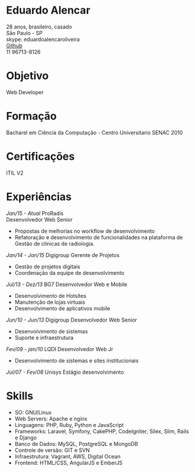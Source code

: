 # Eduardo Alencar
28 anos, brasileiro, casado  
São Paulo - SP  
skype: eduardoalencaroliveira    
[Github](http://github.com/edueo)    
11 96713-8126     

# Objetivo
Web Developer

# Formação 
Bacharel em Ciência da Computação - Centro Universitario SENAC 2010

# Certificações
ITIL V2

# Experiências

*Jan/15 - Atual*
ProRadis  
Desenvolvedor Web Senior  
* Propostas de melhorias no workflow de desenvolvimento
* Refatoração e desenvolvimento de funcionalidades na plataforma de Gestão de clinicas de radiologia.

*Jan/14 - Jan/15*
Digigroup
Gerente de Projetos
* Gestão de projetos digitais
* Coordenação da equipe de desenvolvimento

*Jul/13 - Dez/13*
BG7
Desenvolvedor Web e Mobile
* Desenvolvimento de Hotsites
* Manutenção de lojas virtuais
* Desenvolvimento de aplicativos mobile

*Jun/10 - Jun/13*
Digigroup
Desenvolvedor Web Senior
* Desenvolvimento de sistemas
* Suporte e infraestrutura

*Fev/09 - jan/10*
LQDI
Desenvolvedor Web Jr
* Desenvolvimento de sistemas e sites institucionais

*Jul/07 - Fev/08*
Unisys
Estágio desenvolvimento

# Skills

* SO: GNU/Linux
* Web Servers: Apache e nginx
* Linguagens: PHP, Ruby, Python e JavaScript
* Frameworks: Laravel, Symfony, CakePHP, CodeIgniter, Silex, Slim, Rails e Django
* Banco de Dados: MySQL, PostgreSQL e MongoDB
* Controle de versão: GIT e SVN
* Infraestrutura: Vagrant, AWS, Digital Ocean
* Frontend: HTML/CSS, AngularJS e EmberJS


